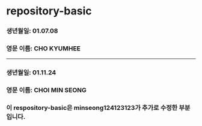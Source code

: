 # repository-basic

### 생년월일: 01.07.08
### 영문 이름: CHO KYUMHEE

---
### 생년월일: 01.11.24
### 영문 이름: CHOI MIN SEONG

### 이 respository-basic은 minseong124123123가 추가로 수정한 부분입니다.
